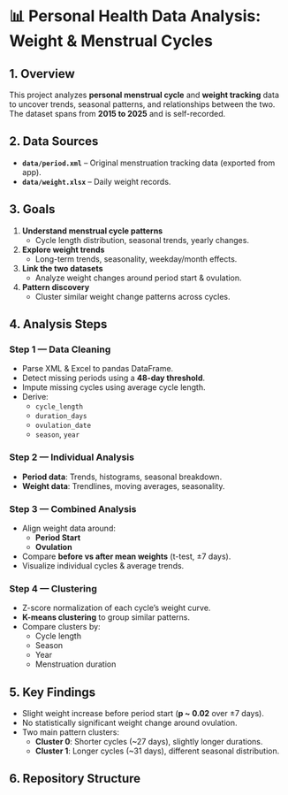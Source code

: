 # 📊 Personal Health Data Analysis: Weight & Menstrual Cycles

## 1. Overview
This project analyzes **personal menstrual cycle** and **weight tracking** data to uncover trends, seasonal patterns, and relationships between the two.  
The dataset spans from **2015 to 2025** and is self-recorded.

## 2. Data Sources
- **`data/period.xml`** – Original menstruation tracking data (exported from app).
- **`data/weight.xlsx`** – Daily weight records.

## 3. Goals
1. **Understand menstrual cycle patterns**  
   - Cycle length distribution, seasonal trends, yearly changes.
2. **Explore weight trends**  
   - Long-term trends, seasonality, weekday/month effects.
3. **Link the two datasets**  
   - Analyze weight changes around period start & ovulation.
4. **Pattern discovery**  
   - Cluster similar weight change patterns across cycles.

## 4. Analysis Steps
### Step 1 — Data Cleaning
- Parse XML & Excel to pandas DataFrame.
- Detect missing periods using a **48-day threshold**.
- Impute missing cycles using average cycle length.
- Derive:
  - `cycle_length`
  - `duration_days`
  - `ovulation_date`
  - `season`, `year`

### Step 2 — Individual Analysis
- **Period data**: Trends, histograms, seasonal breakdown.
- **Weight data**: Trendlines, moving averages, seasonality.

### Step 3 — Combined Analysis
- Align weight data around:
  - **Period Start**
  - **Ovulation**
- Compare **before vs after mean weights** (t-test, ±7 days).
- Visualize individual cycles & average trends.

### Step 4 — Clustering
- Z-score normalization of each cycle’s weight curve.
- **K-means clustering** to group similar patterns.
- Compare clusters by:
  - Cycle length
  - Season
  - Year
  - Menstruation duration

## 5. Key Findings
- Slight weight increase before period start (**p ~ 0.02** over ±7 days).
- No statistically significant weight change around ovulation.
- Two main pattern clusters:
  - **Cluster 0**: Shorter cycles (~27 days), slightly longer durations.
  - **Cluster 1**: Longer cycles (~31 days), different seasonal distribution.

## 6. Repository Structure
